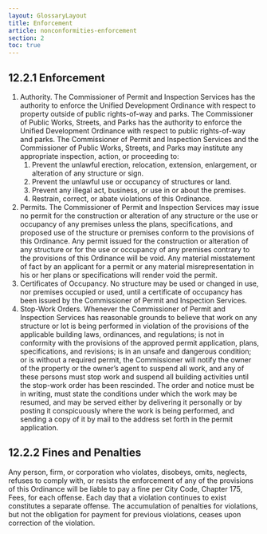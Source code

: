 ```yaml
---
layout: GlossaryLayout
title: Enforcement
article: nonconformities-enforcement
section: 2
toc: true
---
```


## 12.2.1 Enforcement

1. Authority. The Commissioner of Permit and Inspection Services has the authority to enforce the Unified Development Ordinance with respect to property outside of public rights-of-way and parks. The Commissioner of Public Works, Streets, and Parks has the authority to enforce the Unified Development Ordinance with respect to public rights-of-way and parks. The Commissioner of Permit and Inspection Services and the Commissioner of Public Works, Streets, and Parks may institute any appropriate inspection, action, or proceeding to:
   1. Prevent the unlawful erection, relocation, extension, enlargement, or alteration of any structure or sign.
   2. Prevent the unlawful use or occupancy of structures or land.
   3. Prevent any illegal act, business, or use in or about the premises.
   4. Restrain, correct, or abate violations of this Ordinance.
2. Permits. The Commissioner of Permit and Inspection Services may issue no permit for the construction or alteration of any structure or the use or occupancy of any premises unless the plans, specifications, and proposed use of the structure or premises conform to the provisions of this Ordinance. Any permit issued for the construction or alteration of any structure or for the use or occupancy of any premises contrary to the provisions of this Ordinance will be void. Any material misstatement of fact by an applicant for a permit or any material misrepresentation in his or her plans or specifications will render void the permit.
3. Certificates of Occupancy. No structure may be used or changed in use, nor premises occupied or used, until a certificate of occupancy has been issued by the Commissioner of Permit and Inspection Services.
4. Stop-Work Orders. Whenever the Commissioner of Permit and Inspection Services has reasonable grounds to believe that work on any structure or lot is being performed in violation of the provisions of the applicable building laws, ordinances, and regulations; is not in conformity with the provisions of the approved permit application, plans, specifications, and revisions; is in an unsafe and dangerous condition; or is without a required permit, the Commissioner will notify the owner of the property or the owner’s agent to suspend all work, and any of these persons must stop work and suspend all building activities until the stop-work order has been rescinded. The order and notice must be in writing, must state the conditions under which the work may be resumed, and may be served either by delivering it personally or by posting it conspicuously where the work is being performed, and sending a copy of it by mail to the address set forth in the permit application.

## 12.2.2 Fines and Penalties

Any person, firm, or corporation who violates, disobeys, omits, neglects, refuses to comply with, or resists the enforcement of any of the provisions of this Ordinance will be liable to pay a fine per City Code, Chapter 175, Fees, for each offense. Each day that a violation continues to exist constitutes a separate offense. The accumulation of penalties for violations, but not the obligation for payment for previous violations, ceases upon correction of the violation.
